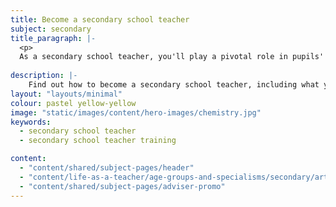 ```yaml
---
title: Become a secondary school teacher 
subject: secondary
title_paragraph: |-
  <p>
  As a secondary school teacher, you'll play a pivotal role in pupils' lives. You'll see them grow from children to young adults, inspiring them to become passionate about learning and help shape their futures.</p>
  
description: |-
    Find out how to become a secondary school teacher, including what you'll teach and what funding is available to help you train.
layout: "layouts/minimal"
colour: pastel yellow-yellow
image: "static/images/content/hero-images/chemistry.jpg"
keywords:
  - secondary school teacher
  - secondary school teacher training

content:
  - "content/shared/subject-pages/header"
  - "content/life-as-a-teacher/age-groups-and-specialisms/secondary/article"
  - "content/shared/subject-pages/adviser-promo"
---
```

